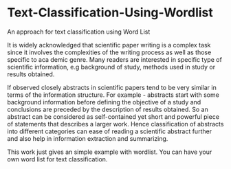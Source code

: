 # Text-Classification-Using-Wordlist
An approach for text classification using Word List

It is widely acknowledged that scientific paper writing is a complex task since it involves the complexities of the writing process as well as those specific to aca demic genre. Many readers are interested in specific type of scientific information,
e.g background of study, methods used in study or results obtained.  

If observed closely abstracts in scientific papers tend to be very similar in terms of the information structure. For example - abstracts start with some background information before defining the objective of a study and conclusions are preceded by the description of results obtained. So an abstract can be considered as self-contained yet short and powerful piece of statements that describes a larger work. Hence classification of abstracts into different categories can ease of reading a scientific abstract further and also help in information extraction and summarizing.

This work just gives an simple example with wordlist. You can have your own word list for text classification.
